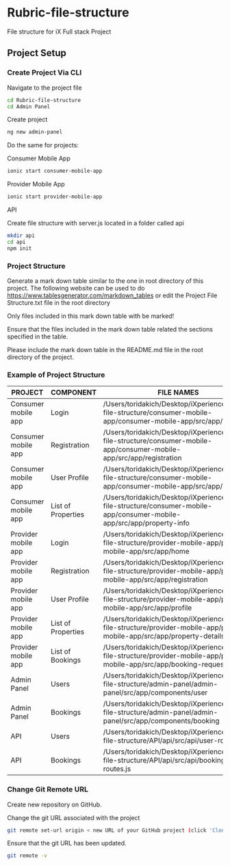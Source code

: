 # Rubric-file-structure
File structure for iX Full stack Project 

## Project Setup

### Create Project Via CLI

Navigate to the project file

```bash
cd Rubric-file-structure
cd Admin Panel
```
Create project

```bash
ng new admin-panel
```
Do the same for projects:

Consumer Mobile App

```bash
ionic start consumer-mobile-app
```

Provider Mobile App

```bash
ionic start provider-mobile-app
```

API

Create file structure with server.js located in a folder called api

```bash
mkdir api
cd api 
npm init
```

### Project Structure 

Generate a mark down table similar to the one in root directory of this project. The following website can be used to do https://www.tablesgenerator.com/markdown_tables or edit the Project File Structure.txt file in the root directory

Only files included in this mark down table with be marked!

Ensure that the files included in the mark down table related the sections specified in the table.

Please include the mark down table in the README.md file in the root directory of the project.

### Example of Project Structure 

| PROJECT             | COMPONENT          | FILE NAMES                                                                                                                                                                              |
|---------------------|--------------------|-----------------------------------------------------------------------------------------------------------------------------------------------------------------------------------------|
| Consumer mobile app | Login              | /Users/toridakich/Desktop/iXperience/Rubric-file-structure/consumer-mobile-app/consumer-mobile-app/src/app/home              
| Consumer mobile app | Registration       | /Users/toridakich/Desktop/iXperience/Rubric-file-structure/consumer-mobile-app/consumer-mobile-app/src/app/registration
| Consumer mobile app | User Profile       | /Users/toridakich/Desktop/iXperience/Rubric-file-structure/consumer-mobile-app/consumer-mobile-app/src/app/profile                
| Consumer mobile app | List of Properties | /Users/toridakich/Desktop/iXperience/Rubric-file-structure/consumer-mobile-app/consumer-mobile-app/src/app/property-info     
| Provider mobile app | Login              | /Users/toridakich/Desktop/iXperience/Rubric-file-structure/provider-mobile-app/provider-mobile-app/src/app/home              
| Provider mobile app | Registration       | /Users/toridakich/Desktop/iXperience/Rubric-file-structure/provider-mobile-app/provider-mobile-app/src/app/registration
| Provider mobile app | User Profile       | /Users/toridakich/Desktop/iXperience/Rubric-file-structure/provider-mobile-app/provider-mobile-app/src/app/profile                
| Provider mobile app | List of Properties | /Users/toridakich/Desktop/iXperience/Rubric-file-structure/provider-mobile-app/provider-mobile-app/src/app/property-details
| Provider mobile app | List of Bookings   | /Users/toridakich/Desktop/iXperience/Rubric-file-structure/provider-mobile-app/provider-mobile-app/src/app/booking-requests
| Admin Panel         | Users              | /Users/toridakich/Desktop/iXperience/Rubric-file-structure/admin-panel/admin-panel/src/app/components/user                                  |
| Admin Panel         | Bookings           | /Users/toridakich/Desktop/iXperience/Rubric-file-structure/admin-panel/admin-panel/src/app/components/booking                                 |
| API                 | Users              | /Users/toridakich/Desktop/iXperience/Rubric-file-structure/API/api/src/api/user-routes.js                                                               |
| API                 | Bookings           | /Users/toridakich/Desktop/iXperience/Rubric-file-structure/API/api/src/api/booking-routes.js                                                          |

### Change Git Remote URL

Create new repository on GitHub.

Change the git URL associated with the project 

```bash
git remote set-url origin < new URL of your GitHub project (click 'Clone or download' button on GitHub site to see URL) >
```

Ensure that the git URL has been updated.

```bash
git remote -v
```

